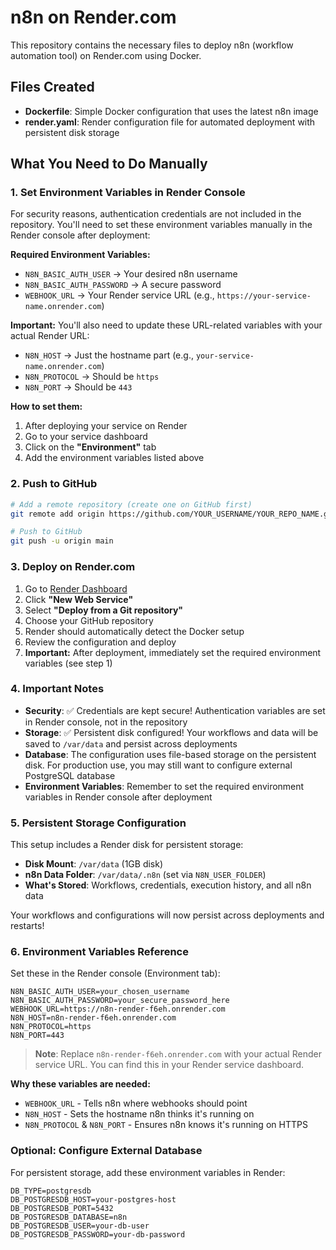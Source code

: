 # n8n on Render.com

This repository contains the necessary files to deploy n8n (workflow automation tool) on Render.com using Docker.

## Files Created

- **Dockerfile**: Simple Docker configuration that uses the latest n8n image
- **render.yaml**: Render configuration file for automated deployment with persistent disk storage

## What You Need to Do Manually

### 1. Set Environment Variables in Render Console

For security reasons, authentication credentials are not included in the repository. You'll need to set these environment variables manually in the Render console after deployment:

**Required Environment Variables:**
- `N8N_BASIC_AUTH_USER` → Your desired n8n username
- `N8N_BASIC_AUTH_PASSWORD` → A secure password
- `WEBHOOK_URL` → Your Render service URL (e.g., `https://your-service-name.onrender.com`)

**Important:** You'll also need to update these URL-related variables with your actual Render URL:
- `N8N_HOST` → Just the hostname part (e.g., `your-service-name.onrender.com`)
- `N8N_PROTOCOL` → Should be `https`
- `N8N_PORT` → Should be `443`

**How to set them:**
1. After deploying your service on Render
2. Go to your service dashboard
3. Click on the **"Environment"** tab
4. Add the environment variables listed above

### 2. Push to GitHub

```bash
# Add a remote repository (create one on GitHub first)
git remote add origin https://github.com/YOUR_USERNAME/YOUR_REPO_NAME.git

# Push to GitHub
git push -u origin main
```

### 3. Deploy on Render.com

1. Go to [Render Dashboard](https://render.com/dashboard)
2. Click **"New Web Service"**
3. Select **"Deploy from a Git repository"**
4. Choose your GitHub repository
5. Render should automatically detect the Docker setup
6. Review the configuration and deploy
7. **Important:** After deployment, immediately set the required environment variables (see step 1)

### 4. Important Notes

- **Security**: ✅ Credentials are kept secure! Authentication variables are set in Render console, not in the repository
- **Storage**: ✅ Persistent disk configured! Your workflows and data will be saved to `/var/data` and persist across deployments
- **Database**: The configuration uses file-based storage on the persistent disk. For production use, you may still want to configure external PostgreSQL database
- **Environment Variables**: Remember to set the required environment variables in Render console after deployment

### 5. Persistent Storage Configuration

This setup includes a Render disk for persistent storage:

- **Disk Mount**: `/var/data` (1GB disk)
- **n8n Data Folder**: `/var/data/.n8n` (set via `N8N_USER_FOLDER`)
- **What's Stored**: Workflows, credentials, execution history, and all n8n data

Your workflows and configurations will now persist across deployments and restarts!

### 6. Environment Variables Reference

Set these in the Render console (Environment tab):

```env
N8N_BASIC_AUTH_USER=your_chosen_username
N8N_BASIC_AUTH_PASSWORD=your_secure_password_here
WEBHOOK_URL=https://n8n-render-f6eh.onrender.com
N8N_HOST=n8n-render-f6eh.onrender.com
N8N_PROTOCOL=https
N8N_PORT=443
```

> **Note**: Replace `n8n-render-f6eh.onrender.com` with your actual Render service URL. You can find this in your Render service dashboard.

**Why these variables are needed:**
- `WEBHOOK_URL` - Tells n8n where webhooks should point
- `N8N_HOST` - Sets the hostname n8n thinks it's running on
- `N8N_PROTOCOL` & `N8N_PORT` - Ensures n8n knows it's running on HTTPS

### Optional: Configure External Database

For persistent storage, add these environment variables in Render:

```
DB_TYPE=postgresdb
DB_POSTGRESDB_HOST=your-postgres-host
DB_POSTGRESDB_PORT=5432
DB_POSTGRESDB_DATABASE=n8n
DB_POSTGRESDB_USER=your-db-user
DB_POSTGRESDB_PASSWORD=your-db-password
``` 